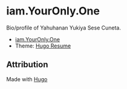 # iam.YourOnly.One

Bio/profile of Yahuhanan Yukiya Sese Cuneta.

- [iam.YourOnly.One](https://iam.youronly.one)
- Theme: [Hugo Resume](https://github.com/eddiewebb/hugo-resume)

## Attribution

Made with [Hugo](https://gohugo.io)
